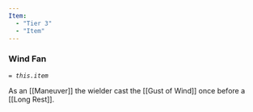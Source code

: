 ```yaml
---
Item:
  - "Tier 3"
  - "Item"
---
```

### Wind Fan
_`= this.item`_ 

As an [[Maneuver]] the wielder cast the [[Gust of Wind]] once before a [[Long Rest]].